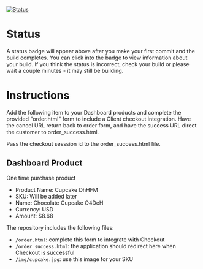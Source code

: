 [![Status](https://img.shields.io/badge/status-NOT%20SUBMITTABLE%20COMMIT:%20f3aadbf61a508da1c494b5260459c2278c5687e3-critical.svg)](https://github.com/crowdbotics-challenges/bakery_scaffold_Lg9OpIVeGXayKytE/commit/f3aadbf61a508da1c494b5260459c2278c5687e3)


# Status

A status badge will appear above after you make your first commit and the build completes. You can click into the badge to view information about your build. If you think the status is incorrect, check your build or please wait a couple minutes - it may still be building.

# Instructions

Add the following item to your Dashboard products and complete the provided "order.html" form to include a Client checkout integration. Have the cancel URL return back to order form, and have the success URL direct the customer to order_success.html.

Pass the checkout sesssion id to the order_success.html file.

## Dashboard Product
One time purchase product
* Product Name: Cupcake DhHFM
* SKU: Will be added later
* Name: Chocolate Cupcake O4DeH
* Currency: USD
* Amount: $8.68

The repository includes the following files:
* `/order.html`: complete this form to integrate with Checkout
* `/order_success.html`: the application should redirect here when Checkout is successful
* `/img/cupcake.jpg`: use this image for your SKU
